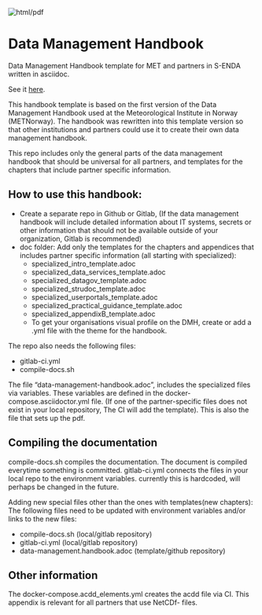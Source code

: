 ![html/pdf](https://github.com/metno/data-management-handbook/workflows/html/pdf/badge.svg?branch=master)

# Data Management Handbook

Data Management Handbook template for MET and partners in S-ENDA written in asciidoc.

See it [here](https://htmlpreview.github.io/?https://github.com/metno/data-management-handbook/blob/master/html/data-management-handbook.html).

This handbook template is based on the first version of the Data Management Handbook used at the Meteorological Institute in Norway (METNorway). The handbook was rewritten into this template version so that other institutions and partners could use it to create their own data management handbook.

This repo includes only the general parts of the data management handbook that should be universal for all partners, and templates for the chapters that include partner specific information. 

## How to use this handbook:

 * Create a separate repo in Github or Gitlab, (If the data management handbook will include detailed information about IT systems, secrets or other information that should not be available outside of your organization, Gitlab is recommended)
 * doc folder: Add only the templates for the chapters and appendices that includes partner specific information (all starting with specialized):
	* specialized_intro_template.adoc
	* specialized_data_services_template.adoc
	* specialized_datagov_template.adoc
	* specialized_strudoc_template.adoc
	* specialized_userportals_template.adoc
	* specialized_practical_guidance_template.adoc
	* specialized_appendixB_template.adoc
	* To get your organisations visual profile on the DMH, create or add a .yml file with the theme for the handbook.

The repo also needs the following files:
 * gitlab-ci.yml
 * compile-docs.sh

The file “data-management-handbook.adoc”, includes the specialized files via variables. These variables are defined in the docker-compose.asciidoctor.yml file. (If one of the partner-specific files does not exist in your local repository, The CI will add the template). This is also the file that sets up the pdf.

## Compiling the documentation

compile-docs.sh compiles the documentation. The document is compiled everytime something is committed.
gitlab-ci.yml connects the files in your local repo to the environment variables. currently this is hardcoded, will perhaps be changed in the future.

Adding new special files other than the ones with templates(new chapters):
The following files need to be updated with environment variables and/or links to the new files:
 * compile-docs.sh (local/gitlab repository)
 * gitlab-ci.yml (local/gitlab repository)
 * data-management.handbook.adoc (template/github repository)

## Other information
The docker-compose.acdd_elements.yml creates the acdd file via CI. This appendix is relevant for all partners that use NetCDf- files.

